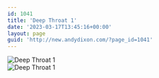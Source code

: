 ```yaml
---
id: 1041
title: 'Deep Throat 1'
date: '2023-03-17T13:45:16+00:00'
layout: page
guid: 'http://new.andydixon.com/?page_id=1041'
---
```


![Deep Throat 1](https://i0.wp.com/assets.g8x2.ldn.idrivee2-23.com/posters/Deep%20Throat%201%2001.jpg?w=1200&ssl=1 "Deep Throat 1")  
![Deep Throat 1](https://i0.wp.com/assets.g8x2.ldn.idrivee2-23.com/posters/Deep%20Throat%201%2002.jpg?w=1200&ssl=1 "Deep Throat 1")